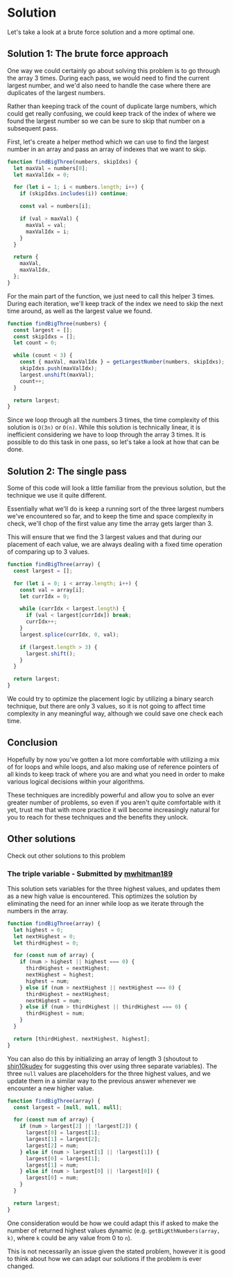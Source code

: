 # Solution

Let's take a look at a brute force solution and a more optimal one.

## Solution 1: The brute force approach

One way we could certainly go about solving this problem is to go through the array 3 times. During each pass, we would need to find the current largest number, and we'd also need to handle the case where there are duplicates of the largest numbers.

Rather than keeping track of the count of duplicate large numbers, which could get really confusing, we could keep track of the index of where we found the largest number so we can be sure to skip that number on a subsequent pass.

First, let's create a helper method which we can use to find the largest number in an array and pass an array of indexes that we want to skip.

```js
function findBigThree(numbers, skipIdxs) {
  let maxVal = numbers[0];
  let maxValIdx = 0;

  for (let i = 1; i < numbers.length; i++) {
    if (skipIdxs.includes(i)) continue;

    const val = numbers[i];

    if (val > maxVal) {
      maxVal = val;
      maxValIdx = i;
    }
  }

  return {
    maxVal,
    maxValIdx,
  };
}
```

For the main part of the function, we just need to call this helper 3 times. During each iteration, we'll keep track of the index we need to skip the next time around, as well as the largest value we found.

```js
function findBigThree(numbers) {
  const largest = [];
  const skipIdxs = [];
  let count = 0;

  while (count < 3) {
    const { maxVal, maxValIdx } = getLargestNumber(numbers, skipIdxs);
    skipIdxs.push(maxValIdx);
    largest.unshift(maxVal);
    count++;
  }

  return largest;
}
```

Since we loop through all the numbers 3 times, the time complexity of this solution is `O(3n)` or `O(n)`. While this solution is technically linear, it is inefficient considering we have to loop through the array 3 times. It is possible to do this task in one pass, so let's take a look at how that can be done.

## Solution 2: The single pass

Some of this code will look a little familiar from the previous solution, but the technique we use it quite different.

Essentially what we'll do is keep a running sort of the three largest numbers we've encountered so far, and to keep the time and space complexity in check, we'll chop of the first value any time the array gets larger than 3.

This will ensure that we find the 3 largest values and that during our placement of each value, we are always dealing with a fixed time operation of comparing up to 3 values.

```js
function findBigThree(array) {
  const largest = [];

  for (let i = 0; i < array.length; i++) {
    const val = array[i];
    let currIdx = 0;

    while (currIdx < largest.length) {
      if (val < largest[currIdx]) break;
      currIdx++;
    }
    largest.splice(currIdx, 0, val);

    if (largest.length > 3) {
      largest.shift();
    }
  }

  return largest;
}
```

We could try to optimize the placement logic by utilizing a binary search technique, but there are only 3 values, so it is not going to affect time complexity in any meaningful way, although we could save one check each time.

## Conclusion

Hopefully by now you've gotten a lot more comfortable with utilizing a mix of for loops and while loops, and also making use of reference pointers of all kinds to keep track of where you are and what you need in order to make various logical decisions within your algorithms.

These techniques are incredibly powerful and allow you to solve an ever greater number of problems, so even if you aren't quite comfortable with it yet, trust me that with more practice it will become increasingly natural for you to reach for these techniques and the benefits they unlock.

## Other solutions

Check out other solutions to this problem

### The triple variable - Submitted by [mwhitman189](https://github.com/mwhitman189)

This solution sets variables for the three highest values, and updates them
as a new high value is encountered. This optimizes the solution by eliminating the need for an inner while loop as we iterate through the numbers in the array.

```js
function findBigThree(array) {
  let highest = 0;
  let nextHighest = 0;
  let thirdHighest = 0;

  for (const num of array) {
    if (num > highest || highest === 0) {
      thirdHighest = nextHighest;
      nextHighest = highest;
      highest = num;
    } else if (num > nextHighest || nextHighest === 0) {
      thirdHighest = nextHighest;
      nextHighest = num;
    } else if (num > thirdHighest || thirdHighest === 0) {
      thirdHighest = num;
    }
  }

  return [thirdHighest, nextHighest, highest];
}
```

You can also do this by initializing an array of length 3 (shoutout to [shin10kudev](https://github.com/shin10kudev) for suggesting this over using three separate variables). The three `null` values are placeholders for the three highest values, and we update them in a similar way to the previous answer whenever we encounter a new higher value.

```js
function findBigThree(array) {
  const largest = [null, null, null];

  for (const num of array) {
    if (num > largest[2] || !largest[2]) {
      largest[0] = largest[1];
      largest[1] = largest[2];
      largest[2] = num;
    } else if (num > largest[1] || !largest[1]) {
      largest[0] = largest[1];
      largest[1] = num;
    } else if (num > largest[0] || !largest[0]) {
      largest[0] = num;
    }
  }

  return largest;
}
```

One consideration would be how we could adapt this if asked to make the number of returned highest values dynamic (e.g. `getBigKthNumbers(array, k)`, where `k` could be any value from 0 to `n`).

This is not necessarily an issue given the stated problem, however it is good to think about how we can adapt our solutions if the problem is ever changed.
